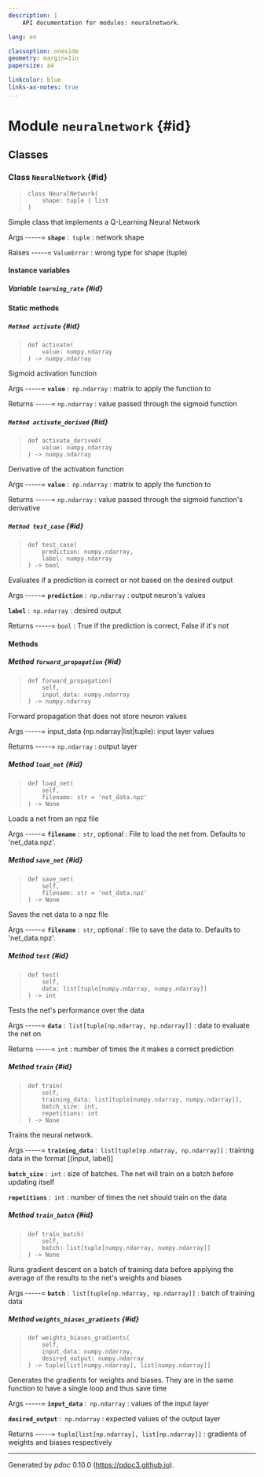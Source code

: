 ```yaml
---
description: |
    API documentation for modules: neuralnetwork.

lang: en

classoption: oneside
geometry: margin=1in
papersize: a4

linkcolor: blue
links-as-notes: true
...
```




# Module `neuralnetwork` {#id}








## Classes



### Class `NeuralNetwork` {#id}




>     class NeuralNetwork(
>         shape: tuple | list
>     )


Simple class that implements a Q-Learning Neural Network


Args
-----=
**```shape```** :&ensp;<code>tuple</code>
:   network shape



Raises
-----=
<code>ValueError</code>
:   wrong type for shape (tuple)








#### Instance variables



##### Variable `learning_rate` {#id}








#### Static methods



##### `Method activate` {#id}




>     def activate(
>         value: numpy.ndarray
>     ) ‑> numpy.ndarray


Sigmoid activation function


Args
-----=
**```value```** :&ensp;<code>np.ndarray</code>
:   matrix to apply the function to



Returns
-----=
<code>np.ndarray</code>
:   value passed through the sigmoid function




##### `Method activate_derived` {#id}




>     def activate_derived(
>         value: numpy.ndarray
>     ) ‑> numpy.ndarray


Derivative of the activation function


Args
-----=
**```value```** :&ensp;<code>np.ndarray</code>
:   matrix to apply the function to



Returns
-----=
<code>np.ndarray</code>
:   value passed through the sigmoid function's derivative




##### `Method test_case` {#id}




>     def test_case(
>         prediction: numpy.ndarray,
>         label: numpy.ndarray
>     ) ‑> bool


Evaluates if a prediction is correct or not based on the desired output


Args
-----=
**```prediction```** :&ensp;<code>np.ndarray</code>
:   output neuron's values


**```label```** :&ensp;<code>np.ndarray</code>
:   desired output



Returns
-----=
<code>bool</code>
:   True if the prediction is correct, False if it's not





#### Methods



##### Method `forward_propagation` {#id}




>     def forward_propagation(
>         self,
>         input_data: numpy.ndarray
>     ) ‑> numpy.ndarray


Forward propagation that does not store neuron values


Args
-----=
input_data (np.ndarray|list|tuple): input layer values

Returns
-----=
<code>np.ndarray</code>
:   output layer




##### Method `load_net` {#id}




>     def load_net(
>         self,
>         filename: str = 'net_data.npz'
>     ) ‑> None


Loads a net from an npz file


Args
-----=
**```filename```** :&ensp;<code>str</code>, optional
:   File to load the net from. Defaults to 'net_data.npz'.




##### Method `save_net` {#id}




>     def save_net(
>         self,
>         filename: str = 'net_data.npz'
>     ) ‑> None


Saves the net data to a npz file


Args
-----=
**```filename```** :&ensp;<code>str</code>, optional
:   file to save the data to. Defaults to 'net_data.npz'.




##### Method `test` {#id}




>     def test(
>         self,
>         data: list[tuple[numpy.ndarray, numpy.ndarray]]
>     ) ‑> int


Tests the net's performance over the data


Args
-----=
**```data```** :&ensp;<code>list\[tuple\[np.ndarray, np.ndarray]]</code>
:   data to evaluate the net on



Returns
-----=
<code>int</code>
:   number of times the it makes a correct prediction




##### Method `train` {#id}




>     def train(
>         self,
>         training_data: list[tuple[numpy.ndarray, numpy.ndarray]],
>         batch_size: int,
>         repetitions: int
>     ) ‑> None


Trains the neural network.


Args
-----=
**```training_data```** :&ensp;<code>list\[tuple\[np.ndarray, np.ndarray]]</code>
:   training data in the format [(input, label)]


**```batch_size```** :&ensp;<code>int</code>
:   size of batches. The net will train on a batch before updating itself


**```repetitions```** :&ensp;<code>int</code>
:   number of times the net should train on the data




##### Method `train_batch` {#id}




>     def train_batch(
>         self,
>         batch: list[tuple[numpy.ndarray, numpy.ndarray]]
>     ) ‑> None


Runs gradient descent on a batch of training data before applying
the average of the results to the net's weights and biases


Args
-----=
**```batch```** :&ensp;<code>list\[tuple\[np.ndarray, np.ndarray]]</code>
:   batch of training data




##### Method `weights_biases_gradients` {#id}




>     def weights_biases_gradients(
>         self,
>         input_data: numpy.ndarray,
>         desired_output: numpy.ndarray
>     ) ‑> tuple[list[numpy.ndarray], list[numpy.ndarray]]


Generates the gradients for weights and biases. They are in the same function to have a single loop and thus save time


Args
-----=
**```input_data```** :&ensp;<code>np.ndarray</code>
:   values of the input layer


**```desired_output```** :&ensp;<code>np.ndarray</code>
:   expected values of the output layer



Returns
-----=
<code>tuple\[list\[np.ndarray], list\[np.ndarray]]</code>
:   gradients of weights and biases respectively




-----
Generated by *pdoc* 0.10.0 (<https://pdoc3.github.io>).
